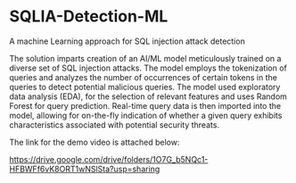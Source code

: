 # SQLIA-Detection-ML
A machine Learning approach for SQL injection attack detection

The solution imparts creation of an AI/ML model meticulously trained on a diverse set of SQL injection attacks. 
The model employs the tokenization of queries and analyzes the number of occurrences of certain tokens in the queries to detect potential malicious queries.
The model used exploratory data analysis (EDA), for the selection of relevant features and uses Random Forest for query prediction.
Real-time query data is then imported into the model, allowing for on-the-fly indication of  whether a given query exhibits characteristics associated with potential security threats. 


The link for the demo video is attached below:

https://drive.google.com/drive/folders/1O7G_b5NQc1-HFBWFf6vK8ORT1wNSlSta?usp=sharing




